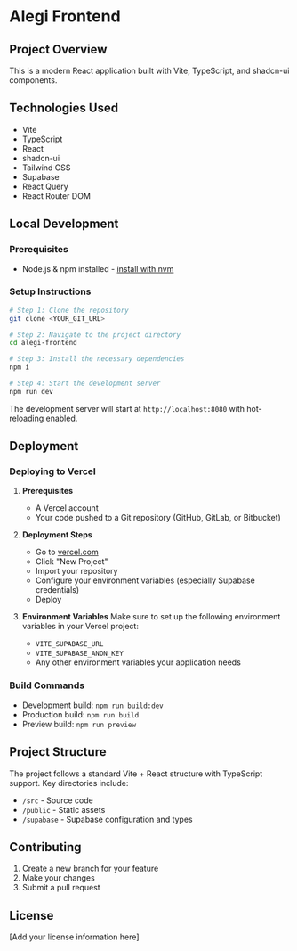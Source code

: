 # Alegi Frontend

## Project Overview

This is a modern React application built with Vite, TypeScript, and shadcn-ui components.

## Technologies Used

- Vite
- TypeScript
- React
- shadcn-ui
- Tailwind CSS
- Supabase
- React Query
- React Router DOM

## Local Development

### Prerequisites

- Node.js & npm installed - [install with nvm](https://github.com/nvm-sh/nvm#installing-and-updating)

### Setup Instructions

```sh
# Step 1: Clone the repository
git clone <YOUR_GIT_URL>

# Step 2: Navigate to the project directory
cd alegi-frontend

# Step 3: Install the necessary dependencies
npm i

# Step 4: Start the development server
npm run dev
```

The development server will start at `http://localhost:8080` with hot-reloading enabled.

## Deployment

### Deploying to Vercel

1. **Prerequisites**
   - A Vercel account
   - Your code pushed to a Git repository (GitHub, GitLab, or Bitbucket)

2. **Deployment Steps**
   - Go to [vercel.com](https://vercel.com)
   - Click "New Project"
   - Import your repository
   - Configure your environment variables (especially Supabase credentials)
   - Deploy

3. **Environment Variables**
   Make sure to set up the following environment variables in your Vercel project:
   - `VITE_SUPABASE_URL`
   - `VITE_SUPABASE_ANON_KEY`
   - Any other environment variables your application needs

### Build Commands

- Development build: `npm run build:dev`
- Production build: `npm run build`
- Preview build: `npm run preview`

## Project Structure

The project follows a standard Vite + React structure with TypeScript support. Key directories include:

- `/src` - Source code
- `/public` - Static assets
- `/supabase` - Supabase configuration and types

## Contributing

1. Create a new branch for your feature
2. Make your changes
3. Submit a pull request

## License

[Add your license information here]
